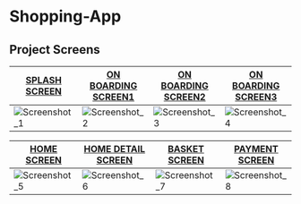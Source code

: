 # Shopping-App


## Project Screens



[SPLASH SCREEN](https://github.com/umutcansahinn/Shopping-App/tree/master/app/src/main/java/com/example/shoppingapp/feature/splash) |[ON BOARDING SCREEN1](https://github.com/umutcansahinn/Shopping-App/tree/master/app/src/main/java/com/example/shoppingapp/feature/on_boarding) |  [ON BOARDING SCREEN2](https://github.com/umutcansahinn/Shopping-App/tree/master/app/src/main/java/com/example/shoppingapp/feature/on_boarding) | [ ON BOARDING SCREEN3](https://github.com/umutcansahinn/Shopping-App/tree/master/app/src/main/java/com/example/shoppingapp/feature/on_boarding) |
--- | --- | --- | --- | 
![Screenshot_1](https://user-images.githubusercontent.com/66000826/224985289-1996d33b-2cde-4ad0-ba1b-16ab9df100a0.png) |![Screenshot_2](https://user-images.githubusercontent.com/66000826/224985302-2e1b565b-b113-49f4-9645-c632ab662390.png) | ![Screenshot_3](https://user-images.githubusercontent.com/66000826/224985307-8585ef01-5208-4aca-913e-44967e1dad29.png) |![Screenshot_4](https://user-images.githubusercontent.com/66000826/224985311-0f70646b-f1ce-4ac6-b5a9-53658c2983b8.png) | 

[HOME SCREEN](https://github.com/umutcansahinn/Shopping-App/tree/master/app/src/main/java/com/example/shoppingapp/feature/home) |[HOME DETAIL SCREEN](https://github.com/umutcansahinn/Shopping-App/tree/master/app/src/main/java/com/example/shoppingapp/feature/home_detail) |[BASKET SCREEN](https://github.com/umutcansahinn/Shopping-App/tree/master/app/src/main/java/com/example/shoppingapp/feature/basket) |[PAYMENT SCREEN](https://github.com/umutcansahinn/Shopping-App/tree/master/app/src/main/java/com/example/shoppingapp/feature/payment) |
--- | --- | --- | --- |
![Screenshot_5](https://user-images.githubusercontent.com/66000826/224985313-cfb83159-9ed4-4534-81cf-121df07a6735.png) | ![Screenshot_6](https://user-images.githubusercontent.com/66000826/224985328-0c03764d-feeb-434d-ad90-4a38bc5ee902.png) | ![Screenshot_7](https://user-images.githubusercontent.com/66000826/224985344-2209c5a9-8688-4a21-8630-4d1b12047ffa.png) | ![Screenshot_8](https://user-images.githubusercontent.com/66000826/224985353-14ca584a-85df-4c3d-8854-76312addbcf7.png) |





